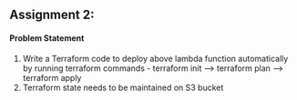 Assignment 2:
-------------------
#### Problem Statement
1. Write a Terraform code to deploy above lambda function automatically by running terraform commands - terraform init --> terraform plan --> terraform apply
2. Terraform state needs to be maintained on S3 bucket